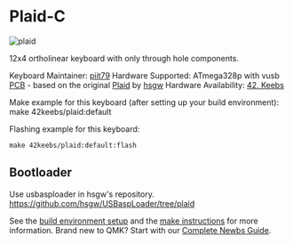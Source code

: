 # Plaid-C

![plaid](https://i.imgur.com/tTi9yR9h.jpg)

12x4 ortholinear keyboard with only through hole components.

Keyboard Maintainer: [piit79](https://github.com/piit79)
Hardware Supported: ATmega328p with vusb [PCB](https://github.com/piit79/plaid-c) - based on the original [Plaid](https://github.com/hsgw/plaid) by [hsgw](https://github.com/hsgw)
Hardware Availability: [42. Keebs](https://42keebs.eu/shop/kits/with-discrete-mcu/plaid-c-40-ortho-kit-black-white/)

Make example for this keyboard (after setting up your build environment):
    make 42keebs/plaid:default

Flashing example for this keyboard:

    make 42keebs/plaid:default:flash

## Bootloader
Use usbasploader in hsgw's repository.
https://github.com/hsgw/USBaspLoader/tree/plaid


See the [build environment setup](https://docs.qmk.fm/#/getting_started_build_tools) and the [make instructions](https://docs.qmk.fm/#/getting_started_make_guide) for more information. Brand new to QMK? Start with our [Complete Newbs Guide](https://docs.qmk.fm/#/newbs).
